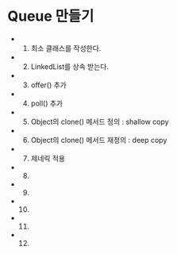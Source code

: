 # Queue 만들기

- 1) 최소 클래스를 작성한다.
- 2) LinkedList를 상속 받는다.
- 3) offer() 추가
- 4) poll() 추가
- 5) Object의 clone() 메서드 정의 : shallow copy
- 6) Object의 clone() 메서드 재정의 : deep copy
- 7) 제네릭 적용
- 8) 
- 9) 
- 10) 
- 11) 
- 12) 